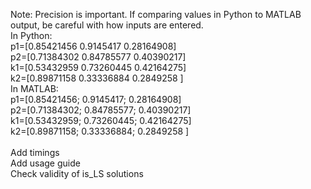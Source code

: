 Note: Precision is important.  If comparing values in Python to MATLAB output, be careful with how inputs are entered.\
In Python:\
   p1=[0.85421456 0.9145417  0.28164908]\
   p2=[0.71384302 0.84785577 0.40390217]\
   k1=[0.53432959 0.73260445 0.42164275]\
   k2=[0.89871158 0.33336884 0.2849258 ]\
In MATLAB:\
   p1=[0.85421456; 0.9145417;  0.28164908]\
   p2=[0.71384302; 0.84785577; 0.40390217]\
   k1=[0.53432959; 0.73260445; 0.42164275]\
   k2=[0.89871158; 0.33336884; 0.2849258 ]\
\
Add timings\
Add usage guide\
Check validity of is_LS solutions 
